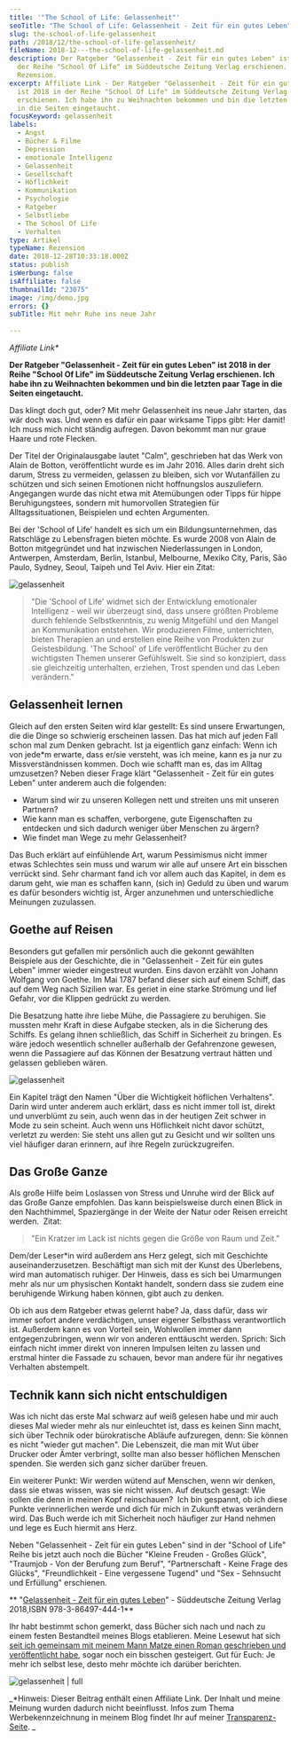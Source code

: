 ```yaml
---
title: '"The School of Life: Gelassenheit"'
seoTitle: "The School of Life: Gelassenheit - Zeit für ein gutes Leben"
slug: the-school-of-life-gelassenheit
path: /2018/12/the-school-of-life-gelassenheit/
fileName: 2018-12---the-school-of-life-gelassenheit.md
description: Der Ratgeber "Gelassenheit - Zeit für ein gutes Leben" ist 2018 in
  der Reihe "School Of Life" im Süddeutsche Zeitung Verlag erschienen. Meine
  Rezension.
excerpt: Affiliate Link - Der Ratgeber "Gelassenheit - Zeit für ein gutes Leben"
  ist 2018 in der Reihe "School Of Life" im Süddeutsche Zeitung Verlag
  erschienen. Ich habe ihn zu Weihnachten bekommen und bin die letzten paar Tage
  in die Seiten eingetaucht.
focusKeyword: gelassenheit
labels:
  - Angst
  - Bücher & Filme
  - Depression
  - emotionale Intelligenz
  - Gelassenheit
  - Gesellschaft
  - Höflichkeit
  - Kommunikation
  - Psychologie
  - Ratgeber
  - Selbstliebe
  - The School Of Life
  - Verhalten
type: Artikel
typeName: Rezension
date: 2018-12-28T10:33:18.000Z
status: publish
isWerbung: false
isAffiliate: false
thumbnailId: "23075"
image: /img/demo.jpg
errors: {}
subTitle: Mit mehr Ruhe ins neue Jahr
  
---
```


_Affiliate Link\*_

**Der Ratgeber "Gelassenheit - Zeit für ein gutes Leben" ist 2018 in der Reihe
"School Of Life" im Süddeutsche Zeitung Verlag erschienen. Ich habe ihn zu
Weihnachten bekommen und bin die letzten paar Tage in die Seiten eingetaucht.**

Das klingt doch gut, oder? Mit mehr Gelassenheit ins neue Jahr starten, das wär
doch was. Und wenn es dafür ein paar wirksame Tipps gibt: Her damit! Ich muss
mich nicht ständig aufregen. Davon bekommt man nur graue Haare und rote Flecken.

Der Titel der Originalausgabe lautet "Calm", geschrieben hat das Werk von Alain
de Botton, veröffentlicht wurde es im Jahr 2016. Alles darin dreht sich darum,
Stress zu vermeiden, gelassen zu bleiben, sich vor Wutanfällen zu schützen und
sich seinen Emotionen nicht hoffnungslos auszuliefern. Angegangen wurde das
nicht etwa mit Atemübungen oder Tipps für hippe Beruhigungstees, sondern mit
humorvollen Strategien für Alltagssituationen, Beispielen und echten Argumenten.

Bei der 'School of Life' handelt es sich um ein Bildungsunternehmen, das
Ratschläge zu Lebensfragen bieten möchte. Es wurde 2008 von Alain de Botton
mitgegründet und hat inzwischen Niederlassungen in London, Antwerpen, Amsterdam,
Berlin, Istanbul, Melbourne, Mexiko City, Paris, São Paulo, Sydney, Seoul,
Taipeh und Tel Aviv. Hier ein Zitat:

![gelassenheit](http://cardamonchai.com/wp-content/uploads/2018/12/mittagsrast-400x321.jpg)

> "Die 'School of Life' widmet sich der Entwicklung emotionaler Intelligenz -
> weil wir überzeugt sind, dass unsere größten Probleme durch fehlende
> Selbstkenntnis, zu wenig Mitgefühl und den Mangel an Kommunikation entstehen.
> Wir produzieren Filme, unterrichten, bieten Therapien an und erstellen eine
> Reihe von Produkten zur Geistesbildung. 'The School' of Life veröffentlicht
> Bücher zu den wichtigsten Themen unserer Gefühlswelt. Sie sind so konzipiert,
> dass sie gleichzeitig unterhalten, erziehen, Trost spenden und das Leben
> verändern."

## Gelassenheit lernen

Gleich auf den ersten Seiten wird klar gestellt: Es sind unsere Erwartungen, die
die Dinge so schwierig erscheinen lassen. Das hat mich auf jeden Fall schon mal
zum Denken gebracht. Ist ja eigentlich ganz einfach: Wenn ich von jede\*m
erwarte, dass er/sie versteht, was ich meine, kann es ja nur zu
Missverständnissen kommen. Doch wie schafft man es, das im Alltag umzusetzen?
Neben dieser Frage klärt "Gelassenheit - Zeit für ein gutes Leben" unter anderem
auch die folgenden:

- Warum sind wir zu unseren Kollegen nett und streiten uns mit unseren Partnern?
- Wie kann man es schaffen, verborgene, gute Eigenschaften zu entdecken und sich
  dadurch weniger über Menschen zu ärgern?
- Wie findet man Wege zu mehr Gelassenheit?

Das Buch erklärt auf einfühlende Art, warum Pessimismus nicht immer etwas
Schlechtes sein muss und warum wir alle auf unsere Art ein bisschen verrückt
sind. Sehr charmant fand ich vor allem auch das Kapitel, in dem es darum geht,
wie man es schaffen kann, (sich in) Geduld zu üben und warum es dafür besonders
wichtig ist, Ärger anzunehmen und unterschiedliche Meinungen zuzulassen.

## Goethe auf Reisen

Besonders gut gefallen mir persönlich auch die gekonnt gewählten Beispiele aus
der Geschichte, die in "Gelassenheit - Zeit für ein gutes Leben" immer wieder
eingestreut wurden. Eins davon erzählt von Johann Wolfgang von Goethe. Im Mai
1787 befand dieser sich auf einem Schiff, das auf dem Weg nach Sizilien war. Es
geriet in eine starke Strömung und lief Gefahr, vor die Klippen gedrückt zu
werden.

Die Besatzung hatte ihre liebe Mühe, die Passagiere zu beruhigen. Sie mussten
mehr Kraft in diese Aufgabe stecken, als in die Sicherung des Schiffs. Es gelang
ihnen schließlich, das Schiff in Sicherheit zu bringen. Es wäre jedoch
wesentlich schneller außerhalb der Gefahrenzone gewesen, wenn die Passagiere auf
das Können der Besatzung vertraut hätten und gelassen geblieben wären.

![gelassenheit](http://cardamonchai.com/wp-content/uploads/2018/12/post-impressionist-1428129_1280-400x308.jpg)

Ein Kapitel trägt den Namen "Über die Wichtigkeit höflichen Verhaltens". Darin
wird unter anderem auch erklärt, dass es nicht immer toll ist, direkt und
unverblümt zu sein, auch wenn das in der heutigen Zeit schwer in Mode zu sein
scheint. Auch wenn uns Höflichkeit nicht davor schützt, verletzt zu werden: Sie
steht uns allen gut zu Gesicht und wir sollten uns viel häufiger daran erinnern,
auf ihre Regeln zurückzugreifen.

## Das Große Ganze

Als große Hilfe beim Loslassen von Stress und Unruhe wird der Blick auf das
Große Ganze empfohlen. Das kann beispielsweise durch einen Blick in den
Nachthimmel, Spaziergänge in der Weite der Natur oder Reisen erreicht werden. 
Zitat:

> "Ein Kratzer im Lack ist nichts gegen die Größe von Raum und Zeit."

Dem/der Leser\*in wird außerdem ans Herz gelegt, sich mit Geschichte
auseinanderzusetzen. Beschäftigt man sich mit der Kunst des Überlebens, wird man
automatisch ruhiger. Der Hinweis, dass es sich bei Umarmungen mehr als nur um
physischen Kontakt handelt, sondern dass sie zudem eine beruhigende Wirkung
haben können, gibt auch zu denken.

Ob ich aus dem Ratgeber etwas gelernt habe? Ja, dass dafür, dass wir immer
sofort andere verdächtigen, unser eigener Selbsthass verantwortlich ist.
Außerdem kann es von Vorteil sein, Wohlwollen immer dann entgegenzubringen, wenn
wir von anderen enttäuscht werden. Sprich: Sich einfach nicht immer direkt von
inneren Impulsen leiten zu lassen und erstmal hinter die Fassade zu schauen,
bevor man andere für ihr negatives Verhalten abstempelt.

## Technik kann sich nicht entschuldigen

Was ich nicht das erste Mal schwarz auf weiß gelesen habe und mir auch dieses
Mal wieder mehr als nur einleuchtet ist, dass es keinen Sinn macht, sich über
Technik oder bürokratische Abläufe aufzuregen, denn: Sie können es nicht "wieder
gut machen". Die Lebenszeit, die man mit Wut über Drucker oder Ämter verbringt,
sollte man also besser höflichen Menschen spenden. Sie werden sich ganz sicher
darüber freuen.

Ein weiterer Punkt: Wir werden wütend auf Menschen, wenn wir denken, dass sie
etwas wissen, was sie nicht wissen. Auf deutsch gesagt: Wie sollen die denn in
meinen Kopf reinschauen?  Ich bin gespannt, ob ich diese Punkte verinnerlichen
werde und dich für mich in Zukunft etwas verändern wird. Das Buch werde ich mit
Sicherheit noch häufiger zur Hand nehmen und lege es Euch hiermit ans Herz.

Neben "Gelassenheit - Zeit für ein gutes Leben" sind in der "School of Life"
Reihe bis jetzt auch noch die Bücher "Kleine Freuden - Großes Glück",
"Traumjob - Von der Berufung zum Beruf", "Partnerschaft - Keine Frage des
Glücks", "Freundlichkeit - Eine vergessene Tugend" und "Sex - Sehnsucht und
Erfüllung" erschienen.

** "[Gelassenheit - Zeit für ein gutes Leben](https://amzn.to/2VbMYR4)" -
Süddeutsche Zeitung Verlag 2018,ISBN 978-3-86497-444-1**

Ihr habt bestimmt schon gemerkt, dass Bücher sich nach und nach zu einem festen
Bestandteil meines Blogs etablieren. Meine Lesewut hat sich
[seit ich gemeinsam mit meinem Mann Matze einen Roman geschrieben und veröffentlicht habe](https://amreis.de/hermetiker/),
sogar noch ein bisschen gesteigert. Gut für Euch: Je mehr ich selbst lese, desto
mehr möchte ich darüber berichten.

![gelassenheit | full](http://cardamonchai.com/wp-content/uploads/2018/12/vincent-van-gogh-89422_1280.jpg)

[](https://amzn.to/2VbMYR4)

_\*Hinweis: Dieser Beitrag enthält einen Affiliate Link. Der Inhalt und meine
Meinung wurden dadurch nicht beeinflusst. Infos zum Thema Werbekennzeichnung in
meinem Blog findet Ihr auf meiner [Transparenz-Seite](/werbung/). _

  